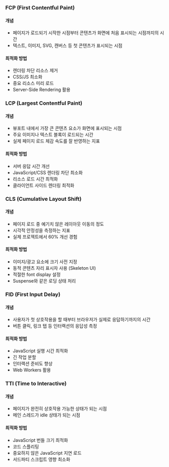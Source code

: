 ### FCP (First Contentful Paint)
#### 개념
- 페이지가 로드되기 시작한 시점부터 콘텐츠가 화면에 처음 표시되는 시점까지의 시간
- 텍스트, 이미지, SVG, 캔버스 등 첫 콘텐츠가 표시되는 시점

#### 최적화 방법
- 렌더링 차단 리소스 제거
- CSS/JS 최소화
- 중요 리소스 미리 로드
- Server-Side Rendering 활용

### LCP (Largest Contentful Paint)
#### 개념
- 뷰포트 내에서 가장 큰 콘텐츠 요소가 화면에 표시되는 시점
- 주요 이미지나 텍스트 블록이 로드되는 시간
- 실제 페이지 로드 체감 속도를 잘 반영하는 지표

#### 최적화 방법
- 서버 응답 시간 개선
- JavaScript/CSS 렌더링 차단 최소화
- 리소스 로드 시간 최적화
- 클라이언트 사이드 렌더링 최적화

### CLS (Cumulative Layout Shift)
#### 개념
- 페이지 로드 중 예기치 않은 레이아웃 이동의 정도
- 시각적 안정성을 측정하는 지표
- 실제 프로젝트에서 60% 개선 경험

#### 최적화 방법
- 이미지/광고 요소에 크기 사전 지정
- 동적 콘텐츠 자리 표시자 사용 (Skeleton UI)
- 적절한 font display 설정
- Suspense와 같은 로딩 상태 처리

### FID (First Input Delay)
#### 개념
- 사용자가 첫 상호작용을 할 때부터 브라우저가 실제로 응답하기까지의 시간
- 버튼 클릭, 링크 탭 등 인터랙션의 응답성 측정

#### 최적화 방법
- JavaScript 실행 시간 최적화
- 긴 작업 분할
- 인터랙션 준비도 향상
- Web Workers 활용

### TTI (Time to Interactive)
#### 개념
- 페이지가 완전히 상호작용 가능한 상태가 되는 시점
- 메인 스레드가 idle 상태가 되는 시점

#### 최적화 방법
- JavaScript 번들 크기 최적화
- 코드 스플리팅
- 중요하지 않은 JavaScript 지연 로드
- 서드파티 스크립트 영향 최소화